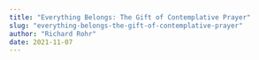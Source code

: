 ```yaml
---
title: "Everything Belongs: The Gift of Contemplative Prayer"
slug: "everything-belongs-the-gift-of-contemplative-prayer"
author: "Richard Rohr"
date: 2021-11-07
---
```

